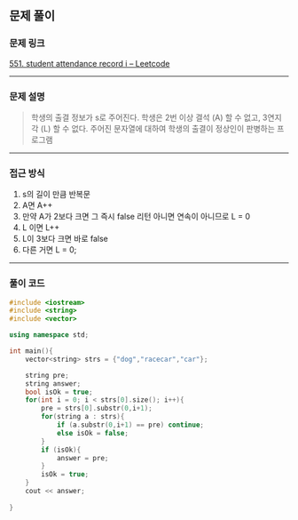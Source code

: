 ##  문제 풀이

###  문제 링크  
[551. student attendance record i – Leetcode](https://leetcode.com/problems/student-attendance-record-i/description/)

---

###  문제 설명  
> 학생의 출결 정보가 s로 주어진다. 학생은 2번 이상 결석 (A) 할 수 없고, 3연지각 (L) 할 수 없다. 주어진 문자열에 대하여 학생의 출결이 정상인이 판병하는 프로그램 
---

###  접근 방식  
1. s의 길이 만큼 반복문
2. A면 A++
3. 만약 A가 2보다 크면 그 즉시 false 리턴 아니면 연속이 아니므로 L = 0
4. L 이면 L++
5. L이 3보다 크면 바로 false 
6. 다른 거면 L = 0;
---

### 풀이 코드

```cpp
#include <iostream>
#include <string>
#include <vector>

using namespace std;

int main(){
    vector<string> strs = {"dog","racecar","car"};

    string pre;
    string answer;
    bool isOk = true;
    for(int i = 0; i < strs[0].size(); i++){
        pre = strs[0].substr(0,i+1);
        for(string a : strs){
            if (a.substr(0,i+1) == pre) continue;
            else isOk = false;
        }
        if (isOk){
            answer = pre;
        }
        isOk = true;
    }
    cout << answer;
    
}  
```

